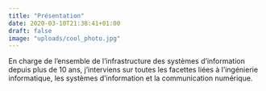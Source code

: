 ```yaml
---
title: "Présentation"
date: 2020-03-10T21:38:41+01:00
draft: false
image: "uploads/cool_photo.jpg"
---
```


En charge de l’ensemble de l’infrastructure des systèmes d’information depuis plus de 10 ans, j’interviens sur toutes les facettes liées à l’ingénierie informatique, les systèmes d’information et la communication numérique.
